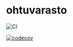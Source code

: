 # ohtuvarasto

![CI](https://github.com/<Robomarti>/<ohtuvarasto>/workflows/<CI>/badge.svg)


[![codecov](https://codecov.io/gh/Robomarti/ohtuvarasto/graph/badge.svg?token=5YOA4V8M2L)](https://codecov.io/gh/Robomarti/ohtuvarasto)
